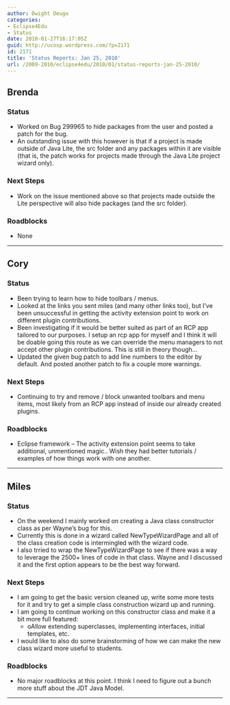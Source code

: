 ```yaml
---
author: Dwight Deugo
categories:
- Eclipse4Edu
- Status
date: 2010-01-27T16:17:05Z
guid: http://ucosp.wordpress.com/?p=2171
id: 2171
title: 'Status Reports: Jan 25, 2010'
url: /2009-2010/eclipse4edu/2010/01/status-reports-jan-25-2010/
---
```


## **Brenda**

### Status

  * Worked on Bug 299965 to hide packages from the user and posted a patch for the bug.
  * An outstanding issue with this however is that if a project is made outside of Java Lite, the src folder and any packages within it are visible (that is, the patch works for projects made through the Java Lite project wizard only).

### Next Steps

  * Work on the issue mentioned above so that projects made outside the Lite perspective will also hide packages (and the src folder). 

### Roadblocks

<ul type="disc">
  <li>
    None
  </li>
</ul>

* * *

## **Cory**

### Status

  * Been trying to learn how to hide toolbars / menus. 
  * Looked at the links you sent miles (and many other links too), but I&#8217;ve been unsuccessful in getting the activity extension point to work on different plugin contributions.
  * Been investigating if it would be better suited as part of an RCP app tailored to our purposes. I setup an rcp app for myself and I think it will be doable going this route as we can override the menu managers to not accept other plugin contributions. This is still in theory though&#8230;
  * Updated the given bug patch to add line numbers to the editor by default. And posted another patch to fix a couple more warnings. 

### Next Steps

  * Continuing to try and remove / block unwanted toolbars and menu items, most likely from an RCP app instead of inside our already created plugins. 

### Roadblocks

<ul type="disc">
  <li>
    Eclipse framework &#8211; The activity extension point seems to take additional, unmentioned magic.. Wish they had better tutorials / examples of how things work with one another.
  </li>
</ul>

* * *

## **Miles**

### Status

  * On the weekend I mainly worked on creating a Java class constructor class as per Wayne’s bug for this. 
  * Currently this is done in a wizard called NewTypeWizardPage and all of the class creation code is intermingled with the wizard code. 
  * I also trried to wrap the NewTypeWizardPage to see if there was a way to leverage the 2500+ lines of code in that class. Wayne and I discussed it and the first option appears to be the best way forward.

### Next Steps

  * I am going to get the basic version cleaned up, write some more tests for it and try to get a simple class construction wizard up and running.
  * I am going to continue working on this constructor class and make it a bit more full featured: 
      * oAllow extending superclasses, implementing interfaces, initial templates, etc.
  * I would like to also do some brainstorming of how we can make the new class wizard more useful to students.

### Roadblocks

<ul type="disc">
  <li>
    No major roadblocks at this point. I think I need to figure out a bunch more stuff about the JDT Java Model.
  </li>
</ul>

* * *